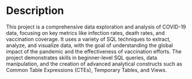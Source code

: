 # Description
This project is a comprehensive data exploration and analysis of COVID-19 data, focusing on key metrics like infection rates, death rates, and vaccination coverage. It uses a variety of SQL techniques to extract, analyze, and visualize data, with the goal of understanding the global impact of the pandemic and the effectiveness of vaccination efforts. The project demonstrates skills in beginner-level SQL queries, data manipulation, and the creation of advanced analytical constructs such as Common Table Expressions (CTEs), Temporary Tables, and Views.
